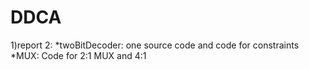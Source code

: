 # DDCA
1)report 2:
    *twoBitDecoder:
      one source code and code for constraints
    *MUX:
       Code for 2:1 MUX and 4:1
